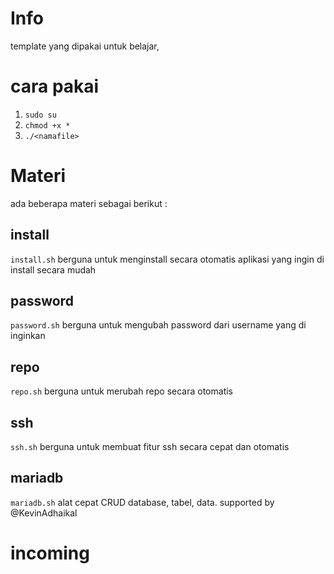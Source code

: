 # Info
template yang dipakai untuk belajar,

# cara pakai
1. `sudo su`
2. `chmod +x *`
3. `./<namafile>`

# Materi
ada beberapa materi sebagai berikut :
## install
`install.sh` berguna untuk menginstall secara otomatis aplikasi yang ingin di install secara mudah
## password
`password.sh` berguna untuk mengubah password dari username yang di inginkan
## repo
`repo.sh` berguna untuk merubah repo secara otomatis
## ssh
`ssh.sh` berguna untuk membuat fitur ssh secara cepat dan otomatis
## mariadb
`mariadb.sh` alat cepat CRUD database, tabel, data.
supported by @KevinAdhaikal

# incoming
